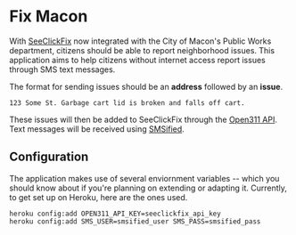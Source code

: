 Fix Macon
=========

With [SeeClickFix](http://seeclickfix.com/macon) now integrated with the
City of Macon's Public Works department, citizens should be able to
report neighborhood issues.  This application aims to help citizens
without internet access report issues through SMS text messages.

The format for sending issues should be an **address** followed by an
**issue**.

    123 Some St. Garbage cart lid is broken and falls off cart.

These issues will then be added to SeeClickFix through the [Open311
API](http://seeclickfix.com/open311). Text messages will be received
using [SMSified](https://smsified.com).


Configuration
-------------

The application makes use of several enviornment variables -- which you
should know about if you're planning on extending or adapting it.
Currently, to get set up on Heroku, here are the ones used.

    heroku config:add OPEN311_API_KEY=seeclickfix_api_key
    heroku config:add SMS_USER=smsified_user SMS_PASS=smsified_pass
